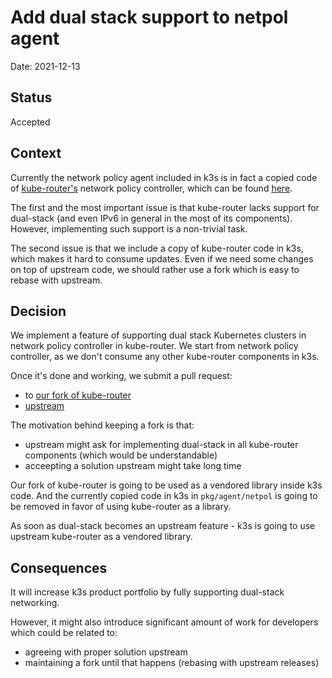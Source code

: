 # Add dual stack support to netpol agent

Date: 2021-12-13

## Status

Accepted

## Context

Currently the network policy agent included in k3s is in fact a copied code of
[kube-router's](https://github.com/cloudnativelabs/kube-router) network policy
controller, which can be found [here](https://github.com/k3s-io/k3s/tree/master/pkg/agent/netpol).

The first and the most important issue is that kube-router lacks support for
dual-stack (and even IPv6 in general in the most of its components). However,
implementing such support is a non-trivial task.

The second issue is that we include a copy of kube-router code in k3s, which
makes it hard to consume updates. Even if we need some changes on top of
upstream code, we should rather use a fork which is easy to rebase with
upstream.

## Decision

We implement a feature of supporting dual stack Kubernetes clusters in network
policy controller in kube-router. We start from network policy controller, as
we don't consume any other kube-router components in k3s.

Once it's done and working, we submit a pull request:

* to [our fork of kube-router](https://github.com/k3s-io/kube-router)
* [upstream](https://github.com/cloudnativelabs/kube-router)

The motivation behind keeping a fork is that:

* upstream might ask for implementing dual-stack in all kube-router
  components (which would be understandable)
* acceepting a solution upstream might take long time

Our fork of kube-router is going to be used as a vendored library inside k3s
code. And the currently copied code in k3s in `pkg/agent/netpol` is going to
be removed in favor of using kube-router as a library.

As soon as dual-stack becomes an upstream feature - k3s is going to use
upstream kube-router as a vendored library.

## Consequences

It will increase k3s product portfolio by fully supporting dual-stack
networking.

However, it might also introduce significant amount of work for developers
which could be related to:

* agreeing with proper solution upstream
* maintaining a fork until that happens (rebasing with upstream releases)
